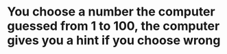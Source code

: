 # You choose a number the computer guessed from 1 to 100, the computer gives you a hint if you choose wrong


